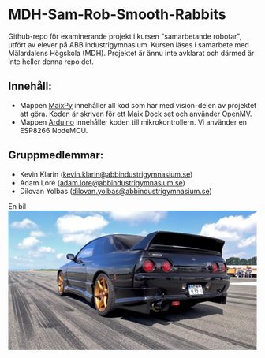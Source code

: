 # MDH-Sam-Rob-Smooth-Rabbits
Github-repo för examinerande projekt i kursen "samarbetande robotar", utfört av elever på ABB industrigymnasium. Kursen läses i samarbete med Mälardalens Högskola (MDH). 
Projektet är ännu inte avklarat och därmed är inte heller denna repo det.
## Innehåll:
* Mappen [MaixPy](MaixPy) innehåller all kod som har med vision-delen av projektet att göra. Koden är skriven för ett Maix Dock set och använder OpenMV.
* Mappen [Arduino](Arduino) innehåller koden till mikrokontrollern. Vi använder en ESP8266 NodeMCU.
## Gruppmedlemmar:
* Kevin Klarin (kevin.klarin@abbindustrigymnasium.se)
* Adam Loré (adam.lore@abbindustrigymnasium.se)
* Dilovan Yolbas (dilovan.yolbas@abbindustrigymnasium.se)

En bil
![](Nissan_GTR.jpg)
